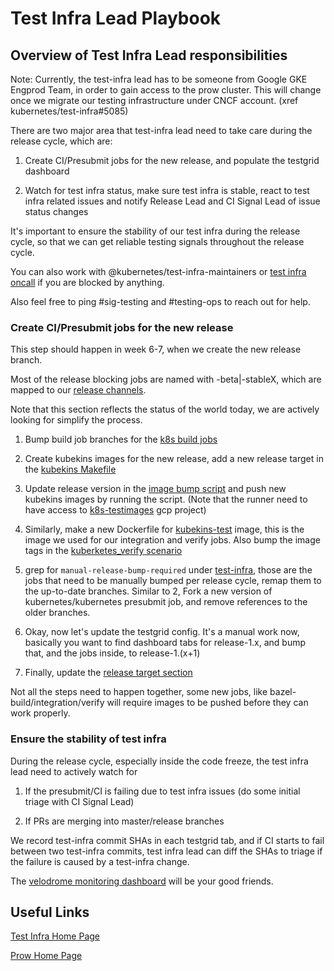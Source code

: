 # Test Infra Lead Playbook

## Overview of Test Infra Lead responsibilities

Note: Currently, the test-infra lead has to be someone from Google GKE Engprod Team, in order to gain access to the prow cluster. This
will change once we migrate our testing infrastructure under CNCF account. (xref kubernetes/test-infra#5085)

There are two major area that test-infra lead need to take care during the release cycle, which are:

1. Create CI/Presubmit jobs for the new release, and populate the testgrid dashboard

1. Watch for test infra status, make sure test infra is stable, react to test infra related issues and notify Release Lead and CI Signal Lead of issue status changes

It's important to ensure the stability of our test infra during the release cycle, so that we can get reliable testing signals throughout the release cycle.

You can also work with @kubernetes/test-infra-maintainers or [test infra oncall](https://go.k8s.io/oncall) if you are blocked by anything.

Also feel free to ping #sig-testing and #testing-ops to reach out for help.

### Create CI/Presubmit jobs for the new release

This step should happen in week 6-7, when we create the new release branch.

Most of the release blocking jobs are named with -beta|-stableX, which are mapped to our [release channels](https://github.com/kubernetes/test-infra#release-branch-jobs--image-validation-jobs).

Note that this section reflects the status of the world today, we are actively looking for simplify the process.

1. Bump build job branches for the [k8s build jobs](https://github.com/kubernetes/test-infra/blob/master/config/jobs/kubernetes/sig-release/kubernetes-builds.yaml)

1. Create kubekins images for the new release, add a new release target in the [kubekins Makefile](https://github.com/kubernetes/test-infra/blob/master/images/kubekins-e2e/Makefile)

1. Update release version in the [image bump script](https://github.com/kubernetes/test-infra/blob/master/experiment/bump_e2e_image.sh) and push new kubekins images by running the script. (Note that the runner need to have access to [k8s-testimages](https://pantheon.corp.google.com/home/dashboard?project=k8s-testimages) gcp project)

1. Similarly, make a new Dockerfile for [kubekins-test](https://github.com/kubernetes/test-infra/tree/master/images/kubekins-test) image, this is the image we used for our integration and verify jobs. Also bump the image tags in the [kuberketes_verify scenario](https://github.com/kubernetes/test-infra/blob/master/scenarios/kubernetes_verify.py)

1. grep for `manual-release-bump-required` under [test-infra](https://github.com/kubernetes/test-infra), those are the jobs that need to be manually bumped per release cycle, remap them to the up-to-date branches. Similar to 2, Fork a new version of kubernetes/kubernetes presubmit job, and remove references to the older branches.

1. Okay, now let's update the testgrid config. It's a manual work now, basically you want to find dashboard tabs for release-1.x, and bump that, and the jobs inside, to release-1.(x+1)

1. Finally, update the [release target section](https://github.com/kubernetes/test-infra#release-branch-jobs--image-validation-jobs)

Not all the steps need to happen together, some new jobs, like bazel-build/integration/verify will require images to be pushed before they can work properly. 


### Ensure the stability of test infra

During the release cycle, especially inside the code freeze, the test infra lead need to actively watch for

1. If the presubmit/CI is failing due to test infra issues (do some initial triage with CI Signal Lead)

1. If PRs are merging into master/release branches

We record test-infra commit SHAs in each testgrid tab, and if CI starts to fail between two test-infra commits,
test infra lead can diff the SHAs to triage if the failure is caused by a test-infra change.  

The [velodrome monitoring dashboard](http://velodrome.k8s.io/dashboard/db/monitoring?orgId=1) will be your good friends.

## Useful Links

[Test Infra Home Page](https://github.com/kubernetes/test-infra)

[Prow Home Page](https://prow.k8s.io)
